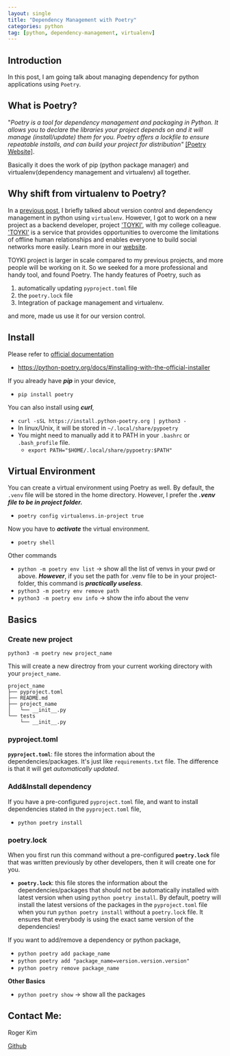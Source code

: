 ```yaml
---
layout: single
title: "Dependency Management with Poetry"
categories: python
tag: [python, dependency-management, virtualenv]
---
```

## Introduction

In this post, I am going talk about managing dependency for python applications using `Poetry`.

## What is Poetry?

"_Poetry is a tool for dependency management and packaging in Python. It allows you to declare the libraries your project depends on and it will manage (install/update) them for you. Poetry offers a lockfile to ensure repeatable installs, and can build your project for distribution"_ [[Poetry Website]](https://python-poetry.org/docs/).

Basically it does the work of pip (python package manager) and virtualenv(dependency management and virtualenv) all together.

## Why shift from virtualenv to Poetry?

In a [previous post](https://kmsrogerkim.github.io/cmpnyinfo/cmpnyinfo-the-first-step/), I briefly talked about version control and dependency management in python using `virtualenv`. However, I got to work on a new project as a backend developer, project ['TOYKI'](https://toyki-homepage.vercel.app/), with my college colleague. ['TOYKI'](https://toyki-homepage.vercel.app/) is a service that provides opportunities to overcome the limitations of offline human relationships and enables everyone to build social networks more easily. Learn more in our [website](https://toyki-homepage.vercel.app/).

TOYKI project is larger in scale compared to my previous projects, and more people will be working on it. So we seeked for a more professional and handy tool, and found Poetry. The handy features of Poetry, such as
1. automatically updating `pyproject.toml` file
2. the `poetry.lock` file
3. Integration of package management and virtualenv.

and more, made us use it for our version control.

## Install

Please refer to [official documentation](https://python-poetry.org/docs/#installing-with-the-official-installer)
- https://python-poetry.org/docs/#installing-with-the-official-installer

If you already have ***pip*** in your device,
- ```pip install poetry```

You can also install using ***curl***,
- ```curl -sSL https://install.python-poetry.org | python3 -```
- In linux/Unix, it will be stored in `~/.local/share/pypoetry`
- You might need to manually add it to PATH in your `.bashrc` or `.bash_profile` file. 
   - ```export PATH="$HOME/.local/share/pypoetry:$PATH"```

## Virtual Environment

You can create a virtual environment using Poetry as well. By default, the `.venv` file will be stored in the home directory. However, I prefer the ***.venv file to be in project folder.***
- ```poetry config virtualenvs.in-project true```

Now you have to ***activate*** the virtual environment.
- ```poetry shell```

Other commands
- ```python -m poetry env list``` -> show all the list of venvs in your pwd or above. ***However***, if you set the path for .venv file to be in your project-folder, this command is ***practically useless***.
- ```python3 -m poetry env remove path```
- ```python3 -m poetry env info``` -> show the info about the venv

## Basics

### Create new project

```python3 -m poetry new project_name```

This will create a new directroy from your current working directory with your `project_name`.
```
project_name
├── pyproject.toml
├── README.md
├── project_name
│   └── __init__.py
└── tests
    └── __init__.py
```
### pyproject.toml
**`pyproject.toml`**: file stores the information about the dependencies/packages. It's just like `requirements.txt` file. The difference is that it will get _automatically updated_.

### Add&Install dependency

If you have a pre-configured `pyproject.toml` file, and want to install dependencies stated in the `pyproject.toml` file,
- ```python poetry install```

### poetry.lock
When you first run this command without a pre-configured **`poetry.lock`** file that was written previously by other developers, then it will create one for you.
- **`poetry.lock`**: this file stores the information about the dependencies/packages that should not be automatically installed with latest version when using `python poetry install`. By default, poetry will install the latest versions of the packages in the `pyproject.toml` file when you run `python poetry install` without a `poetry.lock` file. It ensures that everybody is using the exact same version of the dependencies!

If you want to add/remove a dependency or python package,
- ```python poetry add package_name```
- ```python poetry add "package_name=version.version.version"```
- ```python poetry remove package_name```


**Other Basics**
- ```python poetry show``` -> show all the packages

## Contact Me:

Roger Kim

[Github](https://github.com/kmsrogerkim)


